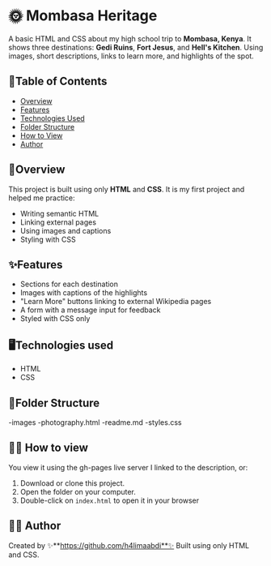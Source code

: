 # 🌞 Mombasa Heritage
A basic HTML and CSS about my high school trip to **Mombasa, Kenya**. It shows three destinations: **Gedi Ruins**, **Fort Jesus**, and **Hell's Kitchen**. Using images, short descriptions, links to learn more, and highlights of the spot.

## 📌Table of Contents
- [Overview](#overview)
- [Features](#features)
- [Technologies Used](#technologies-used)
- [Folder Structure](#folder-structure)
- [How to View](#how-to-view)
- [Author](#author)

## 🚀Overview
This project is built using only **HTML** and **CSS**.
It is my first project and helped me practice:
- Writing semantic HTML
- Linking external pages
- Using images and captions
- Styling with CSS

## ✨Features
- Sections for each destination
- Images with captions of the highlights
- "Learn More" buttons linking to external Wikipedia pages
- A form with a message input for feedback
- Styled with CSS only 

 ## 🖥️Technologies used
 - HTML
 - CSS

## 📁Folder Structure
-images
-photography.html
-readme.md
-styles.css

## 😶‍🌫️ How to view
You view it using the gh-pages live server I linked to the description, or:
1. Download or clone this project.
2. Open the folder on your computer.
3. Double-click on `index.html` to open it in your browser

## 👩‍💻 Author
Created by ✨**https://github.com/h4limaabdi**✨
Built using only HTML and CSS.


